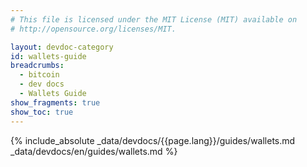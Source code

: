 ```yaml
---
# This file is licensed under the MIT License (MIT) available on
# http://opensource.org/licenses/MIT.

layout: devdoc-category
id: wallets-guide
breadcrumbs:
  - bitcoin
  - dev docs
  - Wallets Guide
show_fragments: true
show_toc: true
---
```


{% include_absolute _data/devdocs/{{page.lang}}/guides/wallets.md _data/devdocs/en/guides/wallets.md %}
